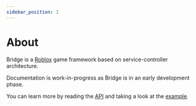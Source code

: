 ```yaml
---
sidebar_position: 1
---
```


# About

Bridge is a [Roblox](https://roblox.com/) game framework based on service-controller architecture.

Documentation is work-in-progress as Bridge is in an early development phase.

You can learn more by reading the [API](/api) and taking a look at the [example](/docs/example).
